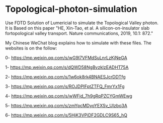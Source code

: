 # Topological-photon-simulation
Use FDTD Solution of Lumericial to simulate the Topological Valley photon. 
It is Based on this paper "HE, Xin-Tao, et al. A silicon-on-insulator slab fortopological valley transport. Nature communications, 2019, 10.1: 872."

My Chinese WeChat blog explains how to simulate with these files. The websites is on the follow:

0- https://mp.weixin.qq.com/s/wG9I7VFMdSuLnrLzKjNeGA

1- https://mp.weixin.qq.com/s/dQWD58NgBvzklzEADHT75A

2- https://mp.weixin.qq.com/s/1w6ok8rk4BNAESJcrDDTfg

3- https://mp.weixin.qq.com/s/ROJDPIFptZTFQ_FmrYx1Fg

4- https://mp.weixin.qq.com/s/wWFid_7h9gRqPZCYGmWEwg

5- https://mp.weixin.qq.com/s/zmYpcMDyoYEXSv_UIzbo3A

6- https://mp.weixin.qq.com/s/5HjK3VPiDF2GDLC9S65_hQ

